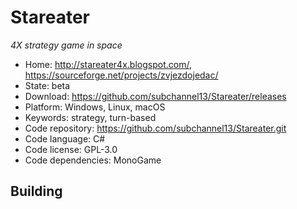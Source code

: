 # Stareater

_4X strategy game in space_

- Home: http://stareater4x.blogspot.com/, https://sourceforge.net/projects/zvjezdojedac/
- State: beta
- Download: https://github.com/subchannel13/Stareater/releases
- Platform: Windows, Linux, macOS
- Keywords: strategy, turn-based
- Code repository: https://github.com/subchannel13/Stareater.git
- Code language: C#
- Code license: GPL-3.0
- Code dependencies: MonoGame

## Building

